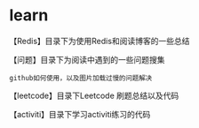# learn
【Redis】目录下为使用Redis和阅读博客的一些总结

【问题】目录下为阅读中遇到的一些问题搜集
 
    github如何使用，以及图片加载过慢的问题解决

【leetcode】目录下Leetcode 刷题总结以及代码

【activiti】目录下学习activiti练习的代码
